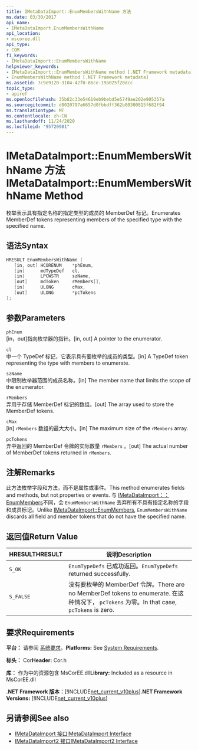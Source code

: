 ```yaml
---
title: IMetaDataImport::EnumMembersWithName 方法
ms.date: 03/30/2017
api_name:
- IMetaDataImport.EnumMembersWithName
api_location:
- mscoree.dll
api_type:
- COM
f1_keywords:
- IMetaDataImport::EnumMembersWithName
helpviewer_keywords:
- IMetaDataImport::EnumMembersWithName method [.NET Framework metadata]
- EnumMembersWithName method [.NET Framework metadata]
ms.assetid: 7c9e9120-3104-42f0-86ce-19a025f20dcc
topic_type:
- apiref
ms.openlocfilehash: 35b82c33e54619eb9bebd5e5749ae202e905357a
ms.sourcegitcommit: d8020797a6657d0fbbdff362b80300815f682f94
ms.translationtype: MT
ms.contentlocale: zh-CN
ms.lasthandoff: 11/24/2020
ms.locfileid: "95720981"
---
```

# <a name="imetadataimportenummemberswithname-method"></a><span data-ttu-id="b4765-102">IMetaDataImport::EnumMembersWithName 方法</span><span class="sxs-lookup"><span data-stu-id="b4765-102">IMetaDataImport::EnumMembersWithName Method</span></span>

<span data-ttu-id="b4765-103">枚举表示具有指定名称的指定类型的成员的 MemberDef 标记。</span><span class="sxs-lookup"><span data-stu-id="b4765-103">Enumerates MemberDef tokens representing members of the specified type with the specified name.</span></span>  
  
## <a name="syntax"></a><span data-ttu-id="b4765-104">语法</span><span class="sxs-lookup"><span data-stu-id="b4765-104">Syntax</span></span>  
  
```cpp  
HRESULT EnumMembersWithName (  
   [in, out] HCORENUM    *phEnum,
   [in]      mdTypeDef   cl,
   [in]      LPCWSTR     szName,
   [out]     mdToken     rMembers[],
   [in]      ULONG       cMax,
   [out]     ULONG       *pcTokens  
);  
```  
  
## <a name="parameters"></a><span data-ttu-id="b4765-105">参数</span><span class="sxs-lookup"><span data-stu-id="b4765-105">Parameters</span></span>  

 `phEnum`  
 <span data-ttu-id="b4765-106">[in，out]指向枚举器的指针。</span><span class="sxs-lookup"><span data-stu-id="b4765-106">[in, out] A pointer to the enumerator.</span></span>  
  
 `cl`  
 <span data-ttu-id="b4765-107">中一个 TypeDef 标记，它表示具有要枚举的成员的类型。</span><span class="sxs-lookup"><span data-stu-id="b4765-107">[in] A TypeDef token representing the type with members to enumerate.</span></span>  
  
 `szName`  
 <span data-ttu-id="b4765-108">中限制枚举器范围的成员名称。</span><span class="sxs-lookup"><span data-stu-id="b4765-108">[in] The member name that limits the scope of the enumerator.</span></span>  
  
 `rMembers`  
 <span data-ttu-id="b4765-109">弄用于存储 MemberDef 标记的数组。</span><span class="sxs-lookup"><span data-stu-id="b4765-109">[out] The array used to store the MemberDef tokens.</span></span>  
  
 `cMax`  
 <span data-ttu-id="b4765-110">[in] `rMembers` 数组的最大大小。</span><span class="sxs-lookup"><span data-stu-id="b4765-110">[in] The maximum size of the `rMembers` array.</span></span>  
  
 `pcTokens`  
 <span data-ttu-id="b4765-111">弄中返回的 MemberDef 令牌的实际数量 `rMembers` 。</span><span class="sxs-lookup"><span data-stu-id="b4765-111">[out] The actual number of MemberDef tokens returned in `rMembers`.</span></span>  
  
## <a name="remarks"></a><span data-ttu-id="b4765-112">注解</span><span class="sxs-lookup"><span data-stu-id="b4765-112">Remarks</span></span>  

 <span data-ttu-id="b4765-113">此方法枚举字段和方法，而不是属性或事件。</span><span class="sxs-lookup"><span data-stu-id="b4765-113">This method enumerates fields and methods, but not properties or events.</span></span> <span data-ttu-id="b4765-114">与 [IMetaDataImport：： EnumMembers](imetadataimport-enummembers-method.md)不同，会 `EnumMembersWithName` 丢弃所有不具有指定名称的字段和成员标记。</span><span class="sxs-lookup"><span data-stu-id="b4765-114">Unlike [IMetaDataImport::EnumMembers](imetadataimport-enummembers-method.md), `EnumMembersWithName` discards all field and member tokens that do not have the specified name.</span></span>  
  
## <a name="return-value"></a><span data-ttu-id="b4765-115">返回值</span><span class="sxs-lookup"><span data-stu-id="b4765-115">Return Value</span></span>  
  
|<span data-ttu-id="b4765-116">HRESULT</span><span class="sxs-lookup"><span data-stu-id="b4765-116">HRESULT</span></span>|<span data-ttu-id="b4765-117">说明</span><span class="sxs-lookup"><span data-stu-id="b4765-117">Description</span></span>|  
|-------------|-----------------|  
|`S_OK`|<span data-ttu-id="b4765-118">`EnumTypeDefs` 已成功返回。</span><span class="sxs-lookup"><span data-stu-id="b4765-118">`EnumTypeDefs` returned successfully.</span></span>|  
|`S_FALSE`|<span data-ttu-id="b4765-119">没有要枚举的 MemberDef 令牌。</span><span class="sxs-lookup"><span data-stu-id="b4765-119">There are no MemberDef tokens to enumerate.</span></span> <span data-ttu-id="b4765-120">在这种情况下， `pcTokens` 为零。</span><span class="sxs-lookup"><span data-stu-id="b4765-120">In that case, `pcTokens` is zero.</span></span>|  
  
## <a name="requirements"></a><span data-ttu-id="b4765-121">要求</span><span class="sxs-lookup"><span data-stu-id="b4765-121">Requirements</span></span>  

 <span data-ttu-id="b4765-122">**平台：** 请参阅 [系统要求](../../get-started/system-requirements.md)。</span><span class="sxs-lookup"><span data-stu-id="b4765-122">**Platforms:** See [System Requirements](../../get-started/system-requirements.md).</span></span>  
  
 <span data-ttu-id="b4765-123">**标头：** Cor</span><span class="sxs-lookup"><span data-stu-id="b4765-123">**Header:** Cor.h</span></span>  
  
 <span data-ttu-id="b4765-124">**库：** 作为中的资源包含 MsCorEE.dll</span><span class="sxs-lookup"><span data-stu-id="b4765-124">**Library:** Included as a resource in MsCorEE.dll</span></span>  
  
 <span data-ttu-id="b4765-125">**.NET Framework 版本：**[!INCLUDE[net_current_v10plus](../../../../includes/net-current-v10plus-md.md)]</span><span class="sxs-lookup"><span data-stu-id="b4765-125">**.NET Framework Versions:** [!INCLUDE[net_current_v10plus](../../../../includes/net-current-v10plus-md.md)]</span></span>  
  
## <a name="see-also"></a><span data-ttu-id="b4765-126">另请参阅</span><span class="sxs-lookup"><span data-stu-id="b4765-126">See also</span></span>

- [<span data-ttu-id="b4765-127">IMetaDataImport 接口</span><span class="sxs-lookup"><span data-stu-id="b4765-127">IMetaDataImport Interface</span></span>](imetadataimport-interface.md)
- [<span data-ttu-id="b4765-128">IMetaDataImport2 接口</span><span class="sxs-lookup"><span data-stu-id="b4765-128">IMetaDataImport2 Interface</span></span>](imetadataimport2-interface.md)

